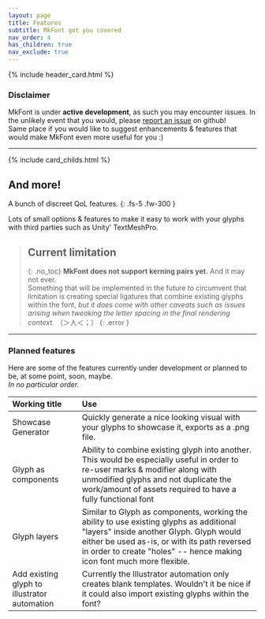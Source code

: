 ```yaml
---
layout: page
title: Features
subtitle: MkFont got you covered
nav_order: 4
has_children: true
nav_exclude: true
---
```


{% include header_card.html %}

### Disclaimer
MkFont is under **active development**, as such you may encounter issues. In the unlikely event that you would, please [report an issue](https://github.com/Nebukam/mkfont/issues) on github!  
Same place if you would like to suggest enhancements & features that would make MkFont even more useful for you :)

---

{% include card_childs.html %}

## And more!

A bunch of discreet QoL features.
{: .fs-5 .fw-300 }

Lots of small options & features to make it easy to work with your glyphs with third parties such as Unity' TextMeshPro.

>## Current limitation
>{: .no_toc}
>**MkFont does not support kerning pairs yet.** And it may not ever.  
>Something that will be implemented in the future to circumvent that limitation is creating special ligatures that combine existing glyphs within the font, *but it does come with other caveats such as issues arising when tweaking the letter spacing in the final rendering context.* （＞人＜；）
{: .error }

---

### Planned features
Here are some of the features currently under development or planned to be, at some point, soon, maybe.  
*In no particular order.*

| Working title       | Use          |
|:-------------|:------------------|
| Showcase Generator | Quickly generate a nice looking visual with your glyphs to showcase it, exports as a .png file. |
| Glyph as components | Ability to combine existing glyph into another. This would be especially useful in order to re-user marks & modifier along with unmodified glyphs and not duplicate the work/amount of assets required to have a fully functional font |
| Glyph layers | Similar to Glyph as components, working the ability to use existing glyphs as additional "layers" inside another Glyph. Glyph would either be used as-is, or with its path reversed in order to create "holes" -- hence making icon font much more flexible. |
| Add existing glyph to illustrator automation | Currently the Illustrator automation only creates blank templates. Wouldn't it be nice if it could also import existing glyphs within the font? |
